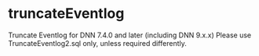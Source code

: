# truncateEventlog
Truncate Eventlog for DNN 7.4.0 and later (including DNN 9.x.x)
Please use TruncateEventlog2.sql only, unless required differently.
